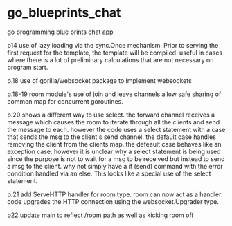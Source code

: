 # go_blueprints_chat
go programming blue prints chat app

p14 use of lazy loading via the sync.Once mechanism. Prior to serving the first request for the template, the template will be compiled. useful in cases where there is a lot of preliminary calculations that are not necessary on program start.

p.18 use of gorilla/websocket package to implement websockets

p.18-19 room module's use of join and leave channels allow safe sharing of common map for concurrent goroutines.

p.20 shows a different way to use select. the forward channel receives a message which causes the room to iterate through all the clients and send the message to each. however the code uses a select statement with a case that sends the msg to the client's send channel. the default case handles removing the client from the clients map. the defeault case behaves like an exception case. however it is unclear why a select statement is being used since the purpose is not to wait for a msg to be received but instead to send a msg to the client. why not simply have a if (send) command with the error condition handled via an else. This looks like a special use of the select statement.

p.21 add ServeHTTP handler for room type. room can now act as a handler. code upgrades the HTTP connection using the websocket.Upgrader type.

p22 update main to reflect /room path as well as kicking room off
